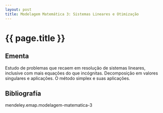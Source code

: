```yaml
---
layout: post
title: Modelagem Matemática 3: Sistemas Lineares e Otimização
---
```


# {{ page.title }}

## Ementa 

Estudo de problemas que recaem em resolução de sistemas lineares,
inclusive com mais equações do que incógnitas. Decomposição em valores
singulares e aplicações.  O método simplex e suas aplicações.


## Bibliografía

mendeley.emap.modelagem-matematica-3